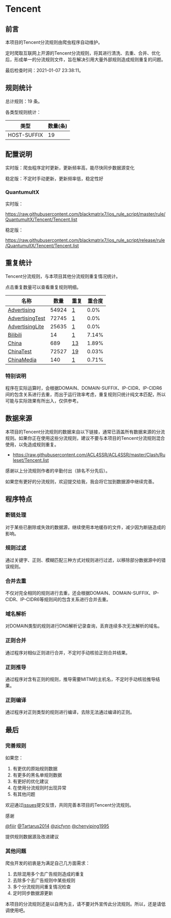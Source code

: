 # Tencent

## 前言

本项目的Tencent分流规则由爬虫程序自动维护。

定时爬取互联网上开源的Tencent分流规则，将其进行清洗、去重、合并、优化后，形成单一的分流规则文件，旨在解决引用大量外部规则造成规则重复的问题。



最后检查时间：2021-01-07 23:38:11。

## 规则统计

总计规则：19 条。

各类型规则统计：

| 类型 | 数量(条) |
| ---- | ---- |
| HOST-SUFFIX | 19 |
## 配置说明

实时版：爬虫程序定时更新，更新频率高，能尽快同步数据源变化

稳定版：不定时手动更新，更新频率低，稳定性好

### QuantumultX 
实时版：

https://raw.githubusercontent.com/blackmatrix7/ios_rule_script/master/rule/QuantumultX/Tencent/Tencent.list

稳定版：

https://raw.githubusercontent.com/blackmatrix7/ios_rule_script/release/rule/QuantumultX/Tencent/Tencent.list

## 重复统计

Tencent分流规则，与本项目其他分流规则重复情况统计。

点击重复数量可以查看重复规则明细。

| 名称 | 数量 | 重复 | 重合度 |
| ---- | ---- | ---- | ------ |
|  [Advertising](https://github.com/blackmatrix7/ios_rule_script/tree/master/rule/QuantumultX/Advertising)    | 54924   | [1](https://raw.githubusercontent.com/blackmatrix7/ios_rule_script/master/rule/QuantumultX/Tencent/Tencent_Repeat.list)   |   0.0% |
|  [AdvertisingTest](https://github.com/blackmatrix7/ios_rule_script/tree/master/rule/QuantumultX/AdvertisingTest)    | 72745   | [1](https://raw.githubusercontent.com/blackmatrix7/ios_rule_script/master/rule/QuantumultX/Tencent/Tencent_Repeat.list)   |   0.0% |
|  [AdvertisingLite](https://github.com/blackmatrix7/ios_rule_script/tree/master/rule/QuantumultX/AdvertisingLite)    | 25635   | [1](https://raw.githubusercontent.com/blackmatrix7/ios_rule_script/master/rule/QuantumultX/Tencent/Tencent_Repeat.list)   |   0.0% |
|  [Bilibili](https://github.com/blackmatrix7/ios_rule_script/tree/master/rule/QuantumultX/Bilibili)    | 14   | [1](https://raw.githubusercontent.com/blackmatrix7/ios_rule_script/master/rule/QuantumultX/Tencent/Tencent_Repeat.list)   |   7.14% |
|  [China](https://github.com/blackmatrix7/ios_rule_script/tree/master/rule/QuantumultX/China)    | 689   | [13](https://raw.githubusercontent.com/blackmatrix7/ios_rule_script/master/rule/QuantumultX/Tencent/Tencent_Repeat.list)   |   1.89% |
|  [ChinaTest](https://github.com/blackmatrix7/ios_rule_script/tree/master/rule/QuantumultX/ChinaTest)    | 72527   | [19](https://raw.githubusercontent.com/blackmatrix7/ios_rule_script/master/rule/QuantumultX/Tencent/Tencent_Repeat.list)   |   0.03% |
|  [ChinaMedia](https://github.com/blackmatrix7/ios_rule_script/tree/master/rule/QuantumultX/ChinaMedia)    | 140   | [1](https://raw.githubusercontent.com/blackmatrix7/ios_rule_script/master/rule/QuantumultX/Tencent/Tencent_Repeat.list)   |   0.71% |
### 特别说明
程序在实际运算时，会根据DOMAIN、DOMAIN-SUFFIX、IP-CIDR、IP-CIDR6间的包含关系进行去重，而出于运行效率考虑，重复规则只统计纯文本匹配，所以可能与实际效果有所出入，仅供参考。

## 数据来源

本项目的Tencent分流规则的数据来自以下链接，通常已涵盖所有数据来源的分流规则。如果你正在使用这些分流规则，建议不要与本项目的Tencent分流规则混合使用，以免造成规则重复。

- https://raw.githubusercontent.com/ACL4SSR/ACL4SSR/master/Clash/Ruleset/Tencent.list


感谢以上分流规则作者的辛勤付出（排名不分先后）。

如果您有更好的分流规则，欢迎提交给我，我会将它加到数据源中继续完善。

## 程序特点

### 断链处理

对于某些已删除或失效的数据源，继续使用本地缓存的文件，减少因为断链造成的影响。

### 规则过滤

通过关键字、正则、模糊匹配三种方式对规则进行过滤，以移除部分数据源中的错误规则。

### 合并去重

不仅对完全相同的规则进行去重，还会根据DOMAIN、DOMAIN-SUFFIX、IP-CIDR、IP-CIDR6等规则间的包含关系进行合并去重。

### 域名解析

对DOMAIN类型的规则进行DNS解析记录查询，丢弃连续多次无法解析的域名。

### 正则合并

通过程序对相似正则进行合并，不定时手动核验正则合并结果。

### 正则推导

通过程序对含有正则的规则，推导需要MITM的主机名，不定时手动核验推导结果。

### 正则编译

通过程序对正则类型的规则进行编译，去除无法通过编译的正则。

## 最后

### 完善规则

如果您：

1. 有更优的原始规则数据
2. 有更多的黑名单规则数据
3. 有更好的优化建议
4. 在使用分流规则时出现异常
5. 有其他问题

欢迎通过[issues](https://github.com/blackmatrix7/ios_rule_script/issues/new)提交反馈，共同完善本项目的Tencent分流规则。

感谢

[@fiiir](https://github.com/fiiir) [@Tartarus2014](https://github.com/Tartarus2014) [@zjcfynn](https://github.com/zjcfynn) [@chenyiping1995](https://github.com/chenyiping1995) 

提供规则数据源及改进建议

### 其他问题

爬虫开发的初衷是为满足自己几方面需求：

1. 去除混用多个去广告规则造成的重复
2. 去除多个去广告规则中某些规则
3. 多个分流规则间重复情况检查
4. 定时同步数据源更新

本项目的分流规则还是以自用为主，请不要对外宣传此分流规则。所以，还是请低调使用吧。